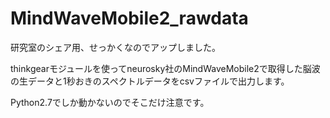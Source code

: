 # MindWaveMobile2_rawdata
<p>研究室のシェア用、せっかくなのでアップしました。</p>
<p>thinkgearモジュールを使ってneurosky社のMindWaveMobile2で取得した脳波の生データと1秒おきのスペクトルデータをcsvファイルで出力します。</p>
<p>Python2.7でしか動かないのでそこだけ注意です。</p>

